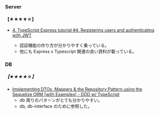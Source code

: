 ### Server

#### 【★★★★☆】

- [4. TypeScript Express tutorial #4. Registering users and authenticating with JWT](https://wanago.io/2018/12/24/typescript-express-registering-authenticating-jwt/)

  - 認証機能の作り方が分かりやすく乗っている。
  - 他にも Express x Typescript 関連の良い資料が載っている。

### DB

##### 【★★★★☆】

- [Implementing DTOs, Mappers & the Repository Pattern using the Sequelize ORM [with Examples] - DDD w/ TypeScript](https://khalilstemmler.com/articles/typescript-domain-driven-design/repository-dto-mapper/#Data-Mappers)
  - db 周りのパターンがとても分かりやすい。
  - db, db-interface のために参照した。
